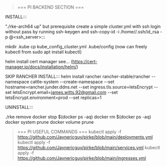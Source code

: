 > === PI BACKEND SECTION ===

INSTALL:::

"./rke-arch64 up" but prerequisite create a simple cluster.yml with ssh login without pass by running ssh-keygen and ssh-copy-id -i /home/<user>/.ssh/id_rsa -p <port> <user>@<ssh_server>:::

mkdir .kube
cp kube_config_cluster.yml .kube/config
(now can freely kubectl from sudo apt install kubectl)

helm install cert manager see... (https://cert-manager.io/docs/installation/helm/)

SKIP RANCHER INSTALL:::
helm install rancher rancher-stable/rancher   --namespace cattle-system --create-namespace  --set hostname=rancher.junder.ddns.net   --set ingress.tls.source=letsEncrypt   --set letsEncrypt.email=james.witts.92@gmail.com   --set letsEncrypt.environment=prod   --set replicas=1

UNINSTALL:::

./rke remove
docker stop $(docker ps -aq)
docker rm $(docker ps -aq)
docker system prune
docker volume prune

> === PI USEFUL COMMANDS ===
kubectl apply -f https://github.com/Jaynericguy/pirke/blob/main/deployments.yml
kubectl apply -f https://github.com/Jaynericguy/pirke/blob/main/services.yml
kubectl apply -f https://github.com/Jaynericguy/pirke/blob/main/ingresses.yml
